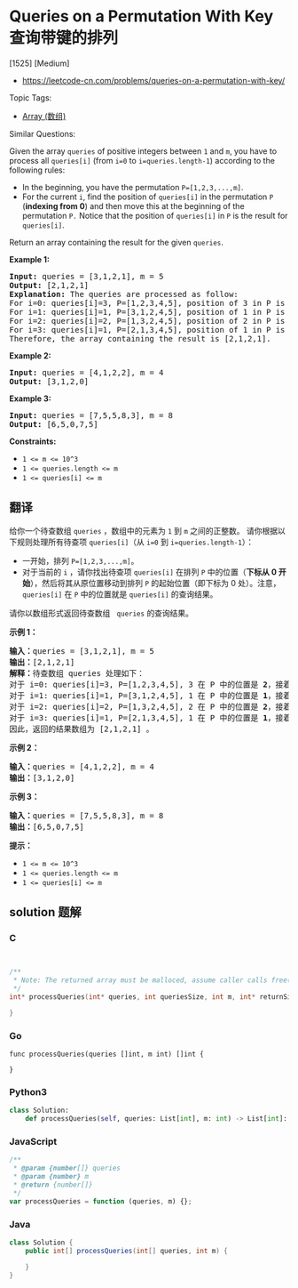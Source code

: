 # Queries on a Permutation With Key 查询带键的排列

[1525] [Medium]

- https://leetcode-cn.com/problems/queries-on-a-permutation-with-key/

Topic Tags:

- [Array (数组)](https://leetcode-cn.com/tag/array/)

Similar Questions:

Given the array `queries` of positive integers between `1` and `m`, you have to process all `queries[i]` (from `i=0` to `i=queries.length-1`) according to the following rules:

- In the beginning, you have the permutation `P=[1,2,3,...,m]`.
- For the current `i`, find the position of `queries[i]` in the permutation `P` (**indexing from 0**) and then move this at the beginning of the permutation `P.` Notice that the position of `queries[i]` in `P` is the result for `queries[i]`.

Return an array containing the result for the given `queries`.

**Example 1:**

<pre><strong>Input:</strong> queries = [3,1,2,1], m = 5
<strong>Output:</strong> [2,1,2,1] 
<strong>Explanation:</strong> The queries are processed as follow: 
For i=0: queries[i]=3, P=[1,2,3,4,5], position of 3 in P is <strong>2</strong>, then we move 3 to the beginning of P resulting in P=[3,1,2,4,5]. 
For i=1: queries[i]=1, P=[3,1,2,4,5], position of 1 in P is <strong>1</strong>, then we move 1 to the beginning of P resulting in P=[1,3,2,4,5]. 
For i=2: queries[i]=2, P=[1,3,2,4,5], position of 2 in P is <strong>2</strong>, then we move 2 to the beginning of P resulting in P=[2,1,3,4,5]. 
For i=3: queries[i]=1, P=[2,1,3,4,5], position of 1 in P is <strong>1</strong>, then we move 1 to the beginning of P resulting in P=[1,2,3,4,5]. 
Therefore, the array containing the result is [2,1,2,1].  
</pre>

**Example 2:**

<pre><strong>Input:</strong> queries = [4,1,2,2], m = 4
<strong>Output:</strong> [3,1,2,0]
</pre>

**Example 3:**

<pre><strong>Input:</strong> queries = [7,5,5,8,3], m = 8
<strong>Output:</strong> [6,5,0,7,5]
</pre>

**Constraints:**

- `1 <= m <= 10^3`
- `1 <= queries.length <= m`
- `1 <= queries[i] <= m`

## 翻译

给你一个待查数组 `queries` ，数组中的元素为 `1` 到 `m` 之间的正整数。 请你根据以下规则处理所有待查项 `queries[i]`（从 `i=0` 到 `i=queries.length-1`）：

- 一开始，排列 `P=[1,2,3,...,m]`。
- 对于当前的 `i` ，请你找出待查项 `queries[i]` 在排列 `P` 中的位置（**下标从 0 开始**），然后将其从原位置移动到排列 `P` 的起始位置（即下标为 0 处）。注意， `queries[i]` 在 `P` 中的位置就是 `queries[i]` 的查询结果。

请你以数组形式返回待查数组   `queries` 的查询结果。

**示例 1：**

<pre><strong>输入：</strong>queries = [3,1,2,1], m = 5
<strong>输出：</strong>[2,1,2,1] 
<strong>解释：</strong>待查数组 queries 处理如下：
对于 i=0: queries[i]=3, P=[1,2,3,4,5], 3 在 P 中的位置是 <strong>2</strong>，接着我们把 3 移动到 P 的起始位置，得到 P=[3,1,2,4,5] 。
对于 i=1: queries[i]=1, P=[3,1,2,4,5], 1 在 P 中的位置是 <strong>1</strong>，接着我们把 1 移动到 P 的起始位置，得到 P=[1,3,2,4,5] 。 
对于 i=2: queries[i]=2, P=[1,3,2,4,5], 2 在 P 中的位置是 <strong>2</strong>，接着我们把 2 移动到 P 的起始位置，得到 P=[2,1,3,4,5] 。
对于 i=3: queries[i]=1, P=[2,1,3,4,5], 1 在 P 中的位置是 <strong>1</strong>，接着我们把 1 移动到 P 的起始位置，得到 P=[1,2,3,4,5] 。 
因此，返回的结果数组为 [2,1,2,1] 。  
</pre>

**示例 2：**

<pre><strong>输入：</strong>queries = [4,1,2,2], m = 4
<strong>输出：</strong>[3,1,2,0]
</pre>

**示例 3：**

<pre><strong>输入：</strong>queries = [7,5,5,8,3], m = 8
<strong>输出：</strong>[6,5,0,7,5]
</pre>

**提示：**

- `1 <= m <= 10^3`
- `1 <= queries.length <= m`
- `1 <= queries[i] <= m`

## solution 题解

### C

```c


/**
 * Note: The returned array must be malloced, assume caller calls free().
 */
int* processQueries(int* queries, int queriesSize, int m, int* returnSize){

}
```

### Go

```golang
func processQueries(queries []int, m int) []int {

}
```

### Python3

```python
class Solution:
    def processQueries(self, queries: List[int], m: int) -> List[int]:
```

### JavaScript

```javascript
/**
 * @param {number[]} queries
 * @param {number} m
 * @return {number[]}
 */
var processQueries = function (queries, m) {};
```

### Java

```java
class Solution {
    public int[] processQueries(int[] queries, int m) {

    }
}
```
